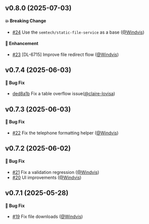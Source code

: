 ## v0.8.0 (2025-07-03)
#### :boom: Breaking Change
* [#24](https://github.com/lblod/frontend-complaint-form/pull/24) Use the `semtech/static-file-service` as a base ([@Windvis](https://github.com/Windvis))

#### :rocket: Enhancement
* [#23](https://github.com/lblod/frontend-complaint-form/pull/23) [DL-6715] Improve file redirect flow ([@Windvis](https://github.com/Windvis))

## v0.7.4 (2025-06-03)

#### :bug: Bug Fix
* [ded8a1b](https://github.com/lblod/frontend-complaint-form/commit/ded8a1be7646ee0d0818b9602aa953ad0218876d) Fix a table overflow issue([@claire-lovisa](https://github.com/claire-lovisa))

## v0.7.3 (2025-06-03)

#### :bug: Bug Fix
* [#22](https://github.com/lblod/frontend-complaint-form/pull/22) Fix the telephone formatting helper ([@Windvis](https://github.com/Windvis))


## v0.7.2 (2025-06-02)

#### :bug: Bug Fix

- [#21](https://github.com/lblod/frontend-complaint-form/pull/21) Fix a validation regression ([@Windvis](https://github.com/Windvis))
- [#20](https://github.com/lblod/frontend-complaint-form/pull/20) UI improvements ([@Windvis](https://github.com/Windvis))

## v0.7.1 (2025-05-28)

#### :bug: Bug Fix

- [#19](https://github.com/lblod/frontend-complaint-form/pull/19) Fix file downloads ([@Windvis](https://github.com/Windvis))
